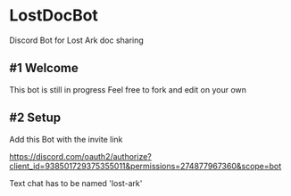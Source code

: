 # LostDocBot
Discord Bot for Lost Ark doc sharing

## #1 Welcome
This bot is still in progress
Feel free to fork and edit on your own

## #2 Setup
Add this Bot with the invite link

https://discord.com/oauth2/authorize?client_id=938501729375355011&permissions=274877967360&scope=bot

Text chat has to be named 'lost-ark'
